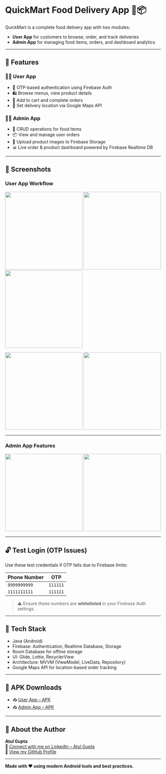 # QuickMart Food Delivery App 🍔📦

QuickMart is a complete food delivery app with two modules:
- **User App** for customers to browse, order, and track deliveries  
- **Admin App** for managing food items, orders, and dashboard analytics

---

## 🚀 Features

### 👨‍🍳 User App
- 🔐 OTP-based authentication using Firebase Auth  
- 🛍 Browse menus, view product details  
- 🛒 Add to cart and complete orders  
- 📍 Set delivery location via Google Maps API  

### 🧑‍💼 Admin App
- 🧾 CRUD operations for food items  
- 📦 View and manage user orders  
- 📸 Upload product images to Firebase Storage  
- 📊 Live order & product dashboard powered by Firebase Realtime DB  

---

## 📲 Screenshots

### User App Workflow  
<p float="left">
  <img src="https://raw.githubusercontent.com/AtulGupta8097/QuickMart/master/screenshots/authentication.jpg" width="250"/>
  <img src="https://raw.githubusercontent.com/AtulGupta8097/QuickMart/master/screenshots/home.jpg" width="250"/>
  <img src="https://raw.githubusercontent.com/AtulGupta8097/QuickMart/master/screenshots/address.jpg" width="250"/>

</p>
<p float="left">
  <img src="https://raw.githubusercontent.com/AtulGupta8097/QuickMart/master/screenshots/cart.jpg" width="250"/>
  <img src="https://raw.githubusercontent.com/AtulGupta8097/QuickMart/master/screenshots/orders.jpg" width="250"/>
</p>

---

### Admin App Features  
<p float="left">
  <img src="https://raw.githubusercontent.com/AtulGupta8097/QuickMart/master/screenshots/add product.jpg" width="250"/>
  <img src="https://raw.githubusercontent.com/AtulGupta8097/QuickMart/master/screenshots/hadle orders.jpg" width="250"/>
</p>

---

## 🔓 Test Login (OTP Issues)

Use these test credentials if OTP fails due to Firebase limits:

| Phone Number  | OTP     |
|---------------|---------|
| `9999999999`  | `111111` |
| `1111111111`  | `111111` |

> ⚠️ Ensure these numbers are **whitelisted** in your Firebase Auth settings.

---

## 🧱 Tech Stack
- Java (Android)  
- Firebase: Authentication, Realtime Database, Storage  
- Room Database for offline storage  
- UI: Glide, Lottie, RecyclerView  
- Architecture: MVVM (ViewModel, LiveData, Repository)  
- Google Maps API for location-based order tracking  

---

## 🔗 APK Downloads
- 📥 [User App – APK](https://github.com/AtulGupta8097/QuickMart/releases/download/v1.0.0/app-release.apk)  
- 📥 [Admin App – APK](https://github.com/AtulGupta8097/QuickMart/releases/download/v1.0.0-admin/app-debug.apk)

---

## 🙋 About the Author

**Atul Gupta**  
🔗 [Connect with me on LinkedIn – Atul Gupta](https://www.linkedin.com/in/atul-gupta8070)  
🔗 [View my GitHub Profile](https://github.com/AtulGupta8097)

---

**Made with ❤️ using modern Android tools and best practices.**
